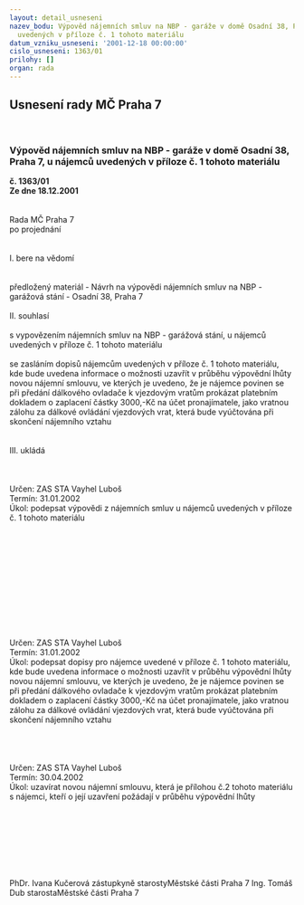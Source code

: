 ```yaml
---
layout: detail_usneseni
nazev_bodu: Výpověd nájemních smluv na NBP - garáže v domě Osadní 38, Praha 7, u nájemců
  uvedených v příloze č. 1 tohoto materiálu
datum_vzniku_usneseni: '2001-12-18 00:00:00'
cislo_usneseni: 1363/01
prilohy: []
organ: rada
---
```

<div id="ucUsn_pList" class="usn">
	<span><h2>Usnesení rady MČ Praha 7 </h2>
<br></span><div class="standBody">
<span><h3>Výpověd nájemních smluv na NBP - garáže v domě Osadní 38, Praha 7, u nájemců uvedených v příloze č. 1 tohoto materiálu</h3></span><div class="center">
		<strong>č. 1363/01</strong><br>
	</div>
<div class="center">
		<strong>Ze dne 18.12.2001</strong><br><br>
	</div>
<br>Rada MČ Praha 7<br>po projednání<br><br><br>I.	bere na vědomí<br><br> <br>předložený materiál - Návrh na výpovědi nájemních smluv na NBP - garážová stání - Osadní 38, Praha 7<br><br>II.	souhlasí <br><br>s vypovězením nájemních smluv na NBP - garážová stání, u nájemců uvedených v příloze č. 1 tohoto materiálu<br><br>se zasláním dopisů nájemcům uvedených v příloze č. 1 tohoto materiálu, kde bude uvedena informace o možnosti uzavřít v průběhu výpovědní lhůty novou nájemní smlouvu, ve kterých je uvedeno, že je nájemce povinen se  při předání dálkového ovladače k vjezdovým vratům prokázat platebním dokladem o zaplacení částky 3000,-Kč na účet pronajímatele, jako vratnou zálohu za dálkové ovládání vjezdových vrat, která bude vyúčtována při skončení nájemního vztahu<br><br><br>III.	ukládá <br><br><br> <br>Určen:	ZAS STA Vayhel Luboš<br>Termín: 31.01.2002<br>Úkol:	podepsat výpovědi z nájemních smluv u nájemců uvedených v příloze č. 1 tohoto materiálu <br> <br><br><br><br><br><br><br><br><br><br><br> <br>Určen:	ZAS STA Vayhel Luboš<br>Termín: 31.01.2002<br>Úkol:	podepsat dopisy pro nájemce uvedené v příloze č. 1 tohoto materiálu, kde bude uvedena informace o možnosti uzavřít v průběhu výpovědní lhůty novou nájemní smlouvu, ve kterých je uvedeno, že je nájemce povinen se  při předání dálkového ovladače k vjezdovým vratům prokázat platebním dokladem o zaplacení částky 3000,-Kč na účet pronajímatele, jako vratnou zálohu za dálkové ovládání vjezdových vrat, která bude vyúčtována při skončení nájemního vztahu<br> <br><br><br> <br>Určen:	ZAS STA Vayhel Luboš<br>Termín: 30.04.2002<br>Úkol:	uzavírat novou nájemní smlouvu, která je přílohou č.2 tohoto materiálu s nájemci, kteří o její uzavření požádají v průběhu výpovědní lhůty<br> <br><br> <br><br><br><br> <br>	<br>PhDr. Ivana Kučerová zástupkyně starostyMěstské části Praha 7	Ing. Tomáš Dub starostaMěstské části Praha 7<br>	<br><br>
</div>
</div>